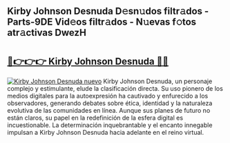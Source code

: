 ## Kirby Johnson Desnuda D𝚎sn𝚞dos filtr𝚊dos - Parts-9DE Vid𝚎os filtr𝚊dos - N𝚞evas f𝚘tos atr𝚊ctivas DwezH

# <h2><a href="http://mbc8ih8.tromn.icu/?c=Kirby+Johnson+Desnuda">🔗👉👉👉 Kirby Johnson Desnuda 🔗🔗</a></h2>

[![Kirby Johnson Desnuda nuevo](https://i.imgur.com/pEAQMta.gif)](http://mbc8ih8.tromn.icu/?c=Kirby+Johnson+Desnuda)
Kirby Johnson Desnuda, un personaje complejo y estimulante, elude la clasificación directa. Su uso pionero de los medios digitales para la autoexpresión ha cautivado y enfurecido a los observadores, generando debates sobre ética, identidad y la naturaleza evolutiva de las comunidades en línea. Aunque sus planes de futuro no están claros, su papel en la redefinición de la esfera digital es incuestionable. La determinación inquebrantable y el encanto innegable impulsan a Kirby Johnson Desnuda hacia adelante en el reino virtual.
